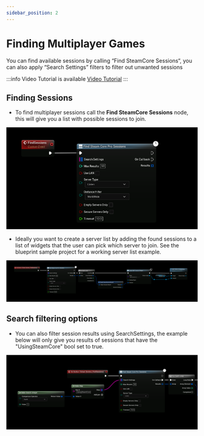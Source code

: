 ```yaml
---
sidebar_position: 2
---
```


# Finding Multiplayer Games
You can find available sessions by calling “Find SteamCore Sessions“, you can also apply “Search Settings” filters to filter out unwanted sessions

:::info Video Tutorial is available
[Video Tutorial](../../videos/multiplayer-sessions.mdx)
:::

## Finding Sessions
- To find multiplayer sessions call the **Find SteamCore Sessions** node, this will give you a list with possible sessions to join.

![Image](../../../../static/img/find_sessions.png)

- Ideally you want to create a server list by adding the found sessions to a list of widgets that the user can pick which server to join. See the blueprint sample project for a working server list example.

![Image](../../../../static/img/find_sessions_widget.png)

## Search filtering options
- You can also filter session results using SearchSettings, the example below will only give you results of sessions that have the "UsingSteamCore" bool set to true.

![Image](../../../../static/img/find_sessions_filter.png)

